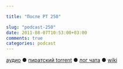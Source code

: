 ```yaml
---

title: "После РТ 250"

slug: "podcast-250"
date: 2011-08-07T10:53:00+03:00
comments: true
categories: podcast
---
```

[аудио](http://cdn.radio-t.com/rt250post.mp3) ● [пиратский torrent](http://pirates.radio-t.com/torrents/rt250post.mp3.torrent) ● [лог чата](http://chat.radio-t.com/logs/radio-t-250.html) ● [wiki](http://wiki.radio-t.com/%D0%9F%D0%BE%D1%81%D0%BB%D0%B5_%D0%A0%D0%A2_250)<audio src="http://cdn.radio-t.com/rt250post.mp3" preload="none">
